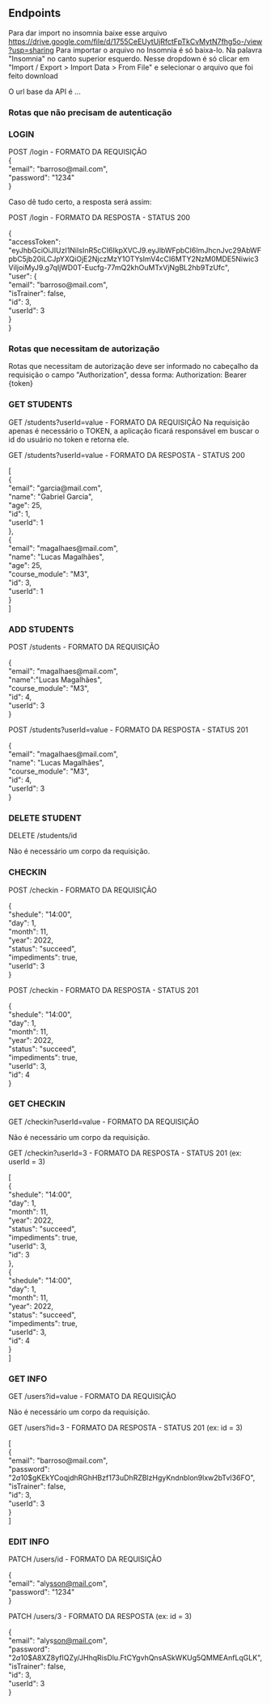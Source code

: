 
## Endpoints
Para dar import no insomnia baixe esse arquivo https://drive.google.com/file/d/1755CeEUytUjRfctFpTkCvMytN7fhg5o-/view?usp=sharing
Para importar o arquivo no Insomnia é só baixa-lo. Na palavra "Insomnia" no canto superior esquerdo. Nesse dropdown é só clicar em "Import / Export > Import Data > From File" e selecionar o arquivo que foi feito download

O url base da API é ...

### Rotas que não precisam de autenticação

### LOGIN
POST /login - FORMATO DA REQUISIÇÃO
<br/>
{<br/>
       "email": "barroso<span>@mail.<span>com",<br/>
       "password": "1234"<br/>
}<br/>

Caso dê tudo certo, a resposta será assim:

POST /login - FORMATO DA RESPOSTA - STATUS 200

{<br/>
	"accessToken": "eyJhbGciOiJIUzI1NiIsInR5cCI6IkpXVCJ9.eyJlbWFpbCI6ImJhcnJvc29AbWFpbC5jb20iLCJpYXQiOjE2NjczMzY1OTYsImV4cCI6MTY2NzM0MDE5Niwic3ViIjoiMyJ9.g7qIjWD0T-Eucfg-77mQ2khOuMTxVjNgBL2hb9TzUfc",<br/>
"user": {<br/>
             "email": "ba<span>rros</span>o<span>@mail.c</span>om",<br/>
	     "isTrainer": false,<br/>
	     "id": 3,<br/>
	     "userId": 3<br/>
	}<br/>
}<br/>

### Rotas que necessitam de autorização
Rotas que necessitam de autorização deve ser informado no cabeçalho da requisição o campo "Authorization", dessa forma: Authorization: Bearer {token}

### GET STUDENTS
GET /students?userId=value - FORMATO DA REQUISIÇÃO
Na requisição apenas é necessário o TOKEN, a aplicação ficará responsável em buscar o id do usuário no token e retorna ele.

GET /students?userId=value - FORMATO DA RESPOSTA - STATUS 200

[<br/>
	{<br/>
		"email": "garcia<span>@mail.</span>com",<br/>
		"name": "Gabriel Garcia",<br/>
		"age": 25,<br/>
		"id": 1,<br/>
		"userId": 1<br/>
	},<br/>
	{<br/>
		"email": "maga<span>lhaes@mail.</span>com",<br/>
		"name": "Lucas Magalhães",<br/>
		"age": 25,<br/>
		"course_module": "M3",<br/>
		"id": 3,<br/>
		"userId": 1<br/>
	}<br/>
]<br/>

### ADD STUDENTS
POST /students - FORMATO DA REQUISIÇÃO

{<br/>
"email": "maga<span>lhaes@mail.</span>com",<br/>
  "name":"Lucas Magalhães",<br/>
"course_module": "M3",<br/>
  "id": 4,<br/>
  "userId": 3<br/>
}<br/>

POST /students?userId=value - FORMATO DA RESPOSTA - STATUS 201

{<br/>
	"email": "magal<span>haes@mail.</span>com",<br/>
	"name": "Lucas Magalhães",<br/>
	"course_module": "M3",<br/>
	"id": 4,<br/>
	"userId": 3<br/>
}<br/>

### DELETE STUDENT
DELETE /students/id

Não é necessário um corpo da requisição.

### CHECKIN
POST /checkin - FORMATO DA REQUISIÇÃO

{<br/>
	"shedule": "14:00",<br/>
	"day": 1,<br/>
	"month": 11,<br/>
	"year": 2022,<br/>
	"status": "succeed",<br/>
	"impediments": true,<br/>
	"userId": 3<br/>
}<br/>

POST /checkin - FORMATO DA RESPOSTA - STATUS 201

{<br/>
	"shedule": "14:00",<br/>
	"day": 1,<br/>
	"month": 11,<br/>
	"year": 2022,<br/>
	"status": "succeed",<br/>
	"impediments": true,<br/>
	"userId": 3,<br/>
	"id": 4<br/>
}<br/>

### GET CHECKIN
GET /checkin?userId=value - FORMATO DA REQUISIÇÃO

Não é necessário um corpo da requisição. 

GET /checkin?userId=3 - FORMATO DA RESPOSTA - STATUS 201 (ex: userId = 3)

[<br/>
	{<br/>
		"shedule": "14:00",<br/>
		"day": 1,<br/>
		"month": 11,<br/>
		"year": 2022,<br/>
		"status": "succeed",<br/>
		"impediments": true,<br/>
		"userId": 3,<br/>
		"id": 3<br/>
	},<br/>
	{<br/>
		"shedule": "14:00",<br/>
		"day": 1,<br/>
		"month": 11,<br/>
		"year": 2022,<br/>
		"status": "succeed",<br/>
		"impediments": true,<br/>
		"userId": 3,<br/>
		"id": 4<br/>
	}<br/>
]<br/>

### GET INFO
GET /users?id=value - FORMATO DA REQUISIÇÃO

Não é necessário um corpo da requisição. 

GET /users?id=3  - FORMATO DA RESPOSTA - STATUS 201 (ex: id = 3)

[<br/>
	{<br/>
		"email": "barros<span>o@mail.</span>com",<br/>
		"password": "$2a$10$gKEkYCoqjdhRGhHBzf173uDhRZBlzHgyKndnblon9lxw2bTvI36FO",<br/>
		"isTrainer": false,<br/>
		"id": 3,<br/>
		"userId": 3<br/>
	}<br/>
]<br/>

### EDIT INFO
PATCH /users/id - FORMATO DA REQUISIÇÃO

{<br/>
	"email": "aly<span>sson@mail.c</span>om",<br/>
  "password": "1234"<br/>
}<br/>

PATCH /users/3 - FORMATO DA RESPOSTA (ex: id = 3)

{<br/>
	"email": "alys<span>son@mail.c</span>om",<br/>
	"password": "$2a$10$A8XZ8yfIQZy/JHhqRisDlu.FtCYgvhQnsASkWKUg5QMMEAnfLqGLK",<br/>
	"isTrainer": false,<br/>
	"id": 3,<br/>
	"userId": 3<br/>
}<br/>
